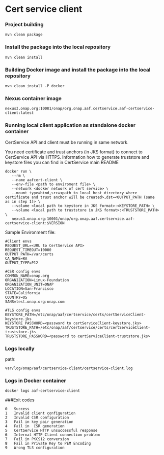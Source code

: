 # Cert service client

### Project building
```
mvn clean package
```
    
    
### Install the package into the local repository
```
mvn clean install
```     
    
### Building Docker image and  install the package into the local repository
```
mvn clean install -P docker
```   

### Nexus container image
```
nexus3.onap.org:10001/onap/org.onap.aaf.certservice.aaf-certservice-client:latest
```

### Running local client application as standalone docker container
CertService API and client must be running in same network.

You need certificate and trust anchors (in JKS format) to connect to CertService API via HTTPS. Information how to generate truststore and keystore files you can find in CertService main README
```
docker run \
   --rm \
   --name aafcert-client \
   --env-file <path to enviroment file> \
   --network <docker network of cert service> \
   --mount type=bind,src=<path to local host directory where certificate and trust anchor will be created>,dst=<OUTPUT_PATH (same as in step 1)> \
   --volume <local path to keystore in JKS format>:<KEYSTORE_PATH> \
   --volume <local path to truststore in JKS format>:<TRUSTSTORE_PATH> \
   nexus3.onap.org:10001/onap/org.onap.aaf.certservice.aaf-certservice-client:$VERSION

```
Sample Environment file:
```aidl
#Client envs
REQUEST_URL=<URL to CertService API>
REQUEST_TIMEOUT=10000
OUTPUT_PATH=/var/certs
CA_NAME=RA
OUTPUT_TYPE=P12

#CSR config envs
COMMON_NAME=onap.org
ORGANIZATION=Linux-Foundation
ORGANIZATION_UNIT=ONAP
LOCATION=San-Francisco
STATE=California
COUNTRY=US
SANS=test.onap.org:onap.com

#TLS config envs
KEYSTORE_PATH=/etc/onap/aaf/certservice/certs/certServiceClient-keystore.jks
KEYSTORE_PASSWORD=<password to certServiceClient-keystore.jks>
TRUSTSTORE_PATH=/etc/onap/aaf/certservice/certs/certServiceClient-truststore.jks
TRUSTSTORE_PASSWORD=<password to certServiceClient-truststore.jks>
```

### Logs locally

path: 
```
var/log/onap/aaf/certservice-client/certservice-client.log
```    
### Logs in Docker container
```
docker logs aaf-certservice-client
```
###Exit codes
```
0	Success
1	Invalid client configuration
2	Invalid CSR configuration 
3	Fail in key pair generation
4	Fail in  CSR generation
5	CertService HTTP unsuccessful response
6	Internal HTTP Client connection problem
7	Fail in PKCS12 conversion
8	Fail in Private Key to PEM Encoding
9	Wrong TLS configuration
